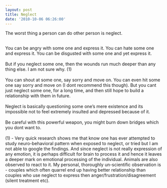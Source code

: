 ```yaml
---
layout: post
title: Neglect
date: '2010-10-06 06:26:00'
---
```


<p>The worst thing a person can do other person is neglect. </p><div><br/></div><div>You can be angry with some one and express it. You can hate some one and express it. You can be disgusted with some one and yet express it. </div><div><br/></div><div>But if you neglect some one, then the wounds run much deeper than any thing else. I am not sure why.  (1)</div><div><br/></div><div>You can shout at some one, say sorry and move on. You can even hit some one say sorry and move on (I dont recommend this though). But you cant just neglect some one, for a long time, and then still hope to build a relationship with them in future. </div><div><br/></div><div>Neglect is basically questioning some one&rsquo;s mere existence and its impossible not to feel extremely insulted and depressed because of it. </div><div><br/></div><div>Be careful with this powerful weapon, you might burn down bridges which you dont want to.</div><div><br/></div><div>(1) - Very quick research shows me that know one has ever attempted to study neuro-behavioral pattern when exposed to neglect, or tried but I am not able to google the findings. And since neglect is not really expression of any emotion, it is perhaps difficult for brain to process it and hence it leaves a deeper mark on emotional processing of the individual. Animals are also observed to react to it. My personal, thoroughly un-scientific observation is - couples which often quarrel end up having better relationship than couples who use neglect to express then anger/frustration/disagreement (silent treatment etc).</div><div class="blogger-post-footer"><img width="1" height="1" src="https://blogger.googleusercontent.com/tracker/5416117946427095362-5810153747884069421?l=soranthou.blogspot.com" alt=""/></div>